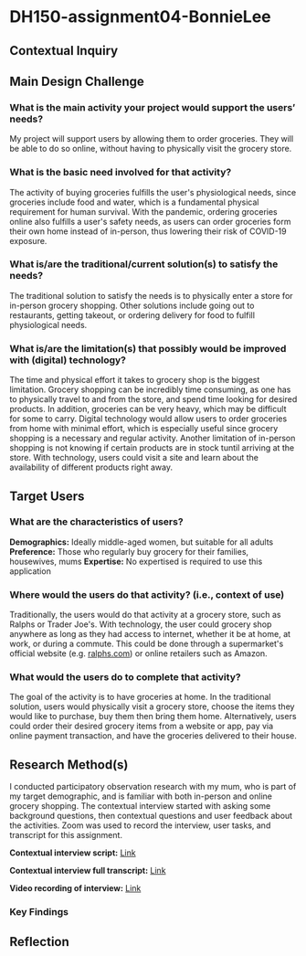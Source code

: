 # DH150-assignment04-BonnieLee

## Contextual Inquiry

## Main Design Challenge
### What is the main activity your project would support the users’ needs?
My project will support users by allowing them to order groceries. They will be able to do so online, without having to physically visit the grocery store.

### What is the basic need involved for that activity? 
The activity of buying groceries fulfills the user's physiological needs, since groceries include food and water, which is a fundamental physical requirement for human survival. With the pandemic, ordering groceries online also fulfills a user's safety needs, as users can order groceries form their own home instead of in-person, thus lowering their risk of COVID-19 exposure.

### What is/are the traditional/current solution(s) to satisfy the needs?
The traditional solution to satisfy the needs is to physically enter a store for in-person grocery shopping. Other solutions include going out to restaurants, getting takeout, or ordering delivery for food to fulfill physiological needs.

### What is/are the limitation(s) that possibly would be improved with (digital) technology?
The time and physical effort it takes to grocery shop is the biggest limitation. Grocery shopping can be incredibly time consuming, as one has to physically travel to and from the store, and spend time looking for desired products. In addition, groceries can be very heavy, which may be difficult for some to carry. Digital technology would allow users to order groceries from home with minimal effort, which is especially useful since grocery shopping is a necessary and regular activity. Another limitation of in-person shopping is not knowing if certain products are in stock tuntil arriving at the store. With technology, users could visit a site and learn about the availability of different products right away.

## Target Users
### What are the characteristics of users? 
**Demographics:** Ideally middle-aged women, but suitable for all adults
**Preference:** Those who regularly buy grocery for their families, housewives, mums
**Expertise:** No expertised is required to use this application

### Where would the users do that activity? (i.e., context of use)
Traditionally, the users would do that activity at a grocery store, such as Ralphs or Trader Joe's. With technology, the user could grocery shop anywhere as long as they had access to internet, whether it be at home, at work, or during a commute. This could be done through a supermarket's official website (e.g. [ralphs.com](ralphs.com)) or online retailers such as Amazon.

### What would the users do to complete that activity? 
The goal of the activity is to have groceries at home. In the traditional solution, users would physically visit a grocery store, choose the items they would like to purchase, buy them then bring them home. Alternatively, users could order their desired grocery items from a website or app, pay via online payment transaction, and have the groceries delivered to their house.

## Research Method(s)
I conducted participatory observation research with my mum, who is part of my target demographic, and is familiar with both in-person and online grocery shopping. The contextual interview started with asking some background questions, then contextual questions and user feedback about the activities. Zoom was used to record the interview, user tasks, and transcript for this assignment.

**Contextual interview script:** 
[Link](https://docs.google.com/document/d/1M1TiZYgTrgJDMVQfxlP_fVLli2ZhsWRgTLReCLYARaw/edit?usp=sharing)

**Contextual interview full transcript:** [Link](https://docs.google.com/document/d/1RdGLtV7YXHulWzTvbcq24RnlOrV0BdTYj9WS1xrhCIA/edit?usp=sharing)

**Video recording of interview:** [Link](https://ucla.zoom.us/rec/share/iWu2mWBAQG3bVOoQWUt5VZiGgwc2IP5lYjN2r1_djqsJ7esF9tKAlj2ZzsL8XUE.w0B4iXxT3ypcQYtA?startTime=1604421667000)

### Key Findings

## Reflection
